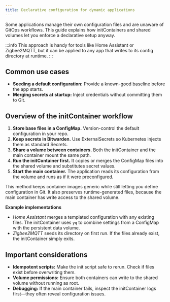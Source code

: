 ```yaml
---
title: Declarative configuration for dynamic applications
---
```


Some applications manage their own configuration files and are unaware of GitOps workflows. This guide explains how initContainers and shared volumes let you enforce a declarative setup anyway.

:::info
This approach is handy for tools like Home Assistant or Zigbee2MQTT, but it can be applied to any app that writes to its config directory at runtime.
:::

## Common use cases

- **Seeding a default configuration:** Provide a known-good baseline before the app starts.
- **Merging secrets at startup:** Inject credentials without committing them to Git.

## Overview of the initContainer workflow

1. **Store base files in a ConfigMap.** Version-control the default configuration in your repo.
2. **Keep secrets in Bitwarden.** Use ExternalSecrets so Kubernetes injects them as standard Secrets.
3. **Share a volume between containers.** Both the initContainer and the main container mount the same path.
4. **Run the initContainer first.** It copies or merges the ConfigMap files into the shared volume and substitutes secret values.
5. **Start the main container.** The application reads its configuration from the volume and runs as if it were preconfigured.

This method keeps container images generic while still letting you define configuration in Git. It also preserves runtime-generated files, because the main container has write access to the shared volume.

**Example implementations**

- *Home Assistant* merges a templated configuration with any existing files. The initContainer uses `yq` to combine settings from a ConfigMap with the persistent data volume.
- *Zigbee2MQTT* seeds its directory on first run. If the files already exist, the initContainer simply exits.

## Important considerations

- **Idempotent scripts:** Make the init script safe to rerun. Check if files exist before overwriting them.
- **Volume permissions:** Ensure both containers can write to the shared volume without running as root.
- **Debugging:** If the main container fails, inspect the initContainer logs first—they often reveal configuration issues.
